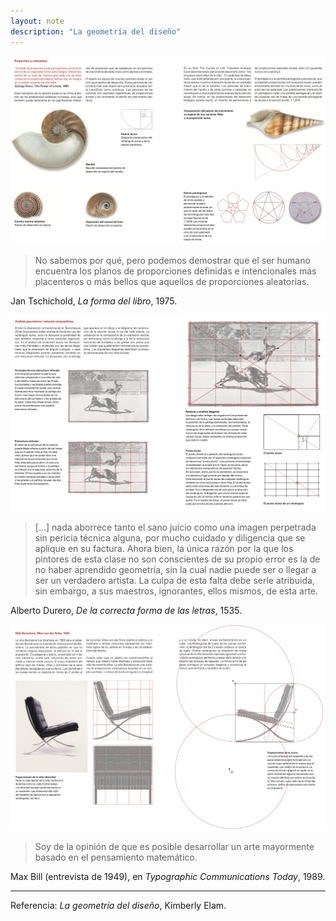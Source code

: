 ```yaml
---
layout: note
description: "La geometría del diseño"
---
```


![Proporción y naturaleza][1]

> No sabemos por qué, pero podemos demostrar que el ser humano encuentra los planos
> de proporciones definidas e intencionales más placenteros o más bellos que
> aquellos de proporciones aleatorias.

Jan Tschichold, *La forma del libro*, 1975.


![Tauromaquia 20, Goya][2]

> [...] nada aborrece tanto el sano juicio como una imagen perpetrada sin pericia técnica alguna, por mucho cuidado
> y diligencia que se aplique en su factura. Ahora bien, la única razón por la que los pintores de esta clase no
> son conscientes de su propio error es la de no haber aprendido geometría, sin la cual nadie puede ser o llegar a
> ser un verdadero artista. La culpa de esta falta debe serle atribuida, sin embargo, a sus maestros, ignorantes,
> ellos mismos, de esta arte.

Alberto Durero, *De la correcta forma de las letras*, 1535.


![Silla Barcelona, Mies van der Rohe][3]

> Soy de la opinión de que es posible desarrollar un arte mayormente basado en el pensamiento matemático.

Max Bill (entrevista de 1949), en *Typographic Communications Today*, 1989.

---

Referencia: *La geometría del diseño*, Kimberly Elam.


[1]: /assets/images/notes/47/geometria-diseno-1.jpeg
[2]: /assets/images/notes/47/geometria-diseno-2.jpeg
[3]: /assets/images/notes/47/geometria-diseno-3.jpeg
